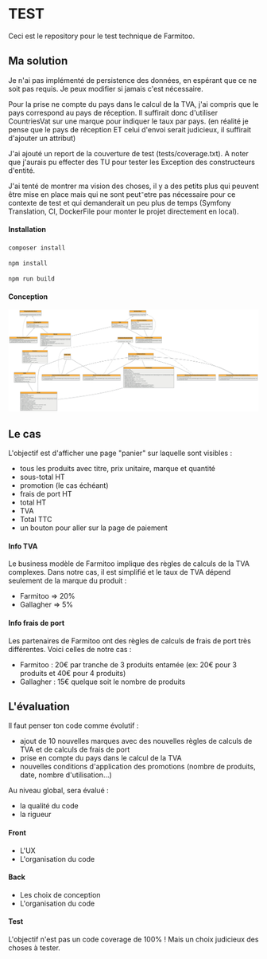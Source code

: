 # TEST

Ceci est le repository pour le test technique de Farmitoo.


## Ma solution
Je n'ai pas implémenté de persistence des données, en espérant que ce ne soit pas requis. Je peux modifier si jamais c'est nécessaire.

Pour la prise ne compte du pays dans le calcul de la TVA, j'ai compris que le pays correspond au pays de réception. Il suffirait donc d'utiliser CountriesVat sur une marque pour indiquer le taux par pays. (en réalité je pense que le pays de réception ET celui d'envoi serait judicieux, il suffirait d'ajouter un attribut)

J'ai ajouté un report de la couverture de test (tests/coverage.txt). A noter que j'aurais pu effecter des TU pour tester les Exception des constructeurs d'entité.

J'ai tenté de montrer ma vision des choses, il y a des petits plus qui peuvent être mise en place mais qui ne sont peut⁻etre pas nécessaire pour ce contexte de test et qui demanderait un peu plus de temps (Symfony Translation, CI, DockerFile pour monter le projet directement en local).


#### Installation
`composer install`

`npm install`

`npm run build`

#### Conception
![uml.png](uml.png)

## Le cas

L'objectif est d'afficher une page "panier" sur laquelle sont visibles :
- tous les produits avec titre, prix unitaire, marque et quantité
- sous-total HT
- promotion (le cas échéant)
- frais de port HT
- total HT
- TVA
- Total TTC
- un bouton pour aller sur la page de paiement

#### Info TVA
Le business modèle de Farmitoo implique des règles de calculs de la TVA complexes.
Dans notre cas, il est simplifié et le taux de TVA dépend seulement de la marque du produit :
- Farmitoo => 20%
- Gallagher => 5%

#### Info frais de port
Les partenaires de Farmitoo ont des règles de calculs de frais de port très différentes. 
Voici celles de notre cas :
- Farmitoo : 20€ par tranche de 3 produits entamée (ex: 20€ pour 3 produits et 40€ pour 4 produits)
- Gallagher : 15€ quelque soit le nombre de produits

## L'évaluation
Il faut penser ton code comme évolutif :
- ajout de 10 nouvelles marques avec des nouvelles règles de calculs de TVA et de calculs de frais de port
- prise en compte du pays dans le calcul de la TVA
- nouvelles conditions d'application des promotions (nombre de produits, date, nombre d'utilisation...)

Au niveau global, sera évalué :
- la qualité du code
- la rigueur

#### Front
- L'UX
- L'organisation du code

#### Back
- Les choix de conception
- L'organisation du code

#### Test
L'objectif n'est pas un code coverage de 100% ! 
Mais un choix judicieux des choses à tester.
